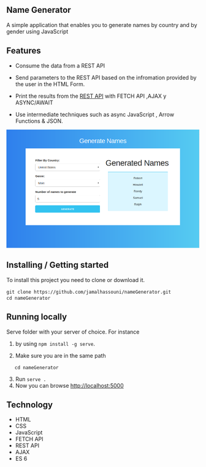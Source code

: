 ## Name Generator

A simple application that enables you to generate names by country and by gender using JavaScript

## Features
* Consume the data from a REST API

* Send parameters to the REST API based on the infromation provided by the user in the HTML Form.

* Print the results from the [REST API](https://github.com/thm/uinames) with FETCH API ,AJAX y ASYNC/AWAIT

* Use intermediate techniques such as async JavaScript , Arrow Functions & JSON.


![preview](screenshots/preview.png)


## Installing / Getting started

To install this project you need to clone or download it.


```shell
git clone https://github.com/jamalhassouni/nameGenerator.git
cd nameGenerator
```
## Running locally
Serve folder with your server of choice.
 For instance
1. by using  `npm install -g serve`.

2. Make sure you are in the same path
```shell
   cd nameGenerator
```
3. Run `serve .`
4. Now you can browse [http://localhost:5000](http://localhost:5000)



## Technology

* HTML
* CSS
* JavaScript
* FETCH API
* REST API
* AJAX
* ES 6